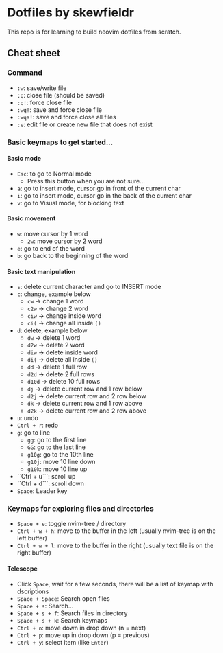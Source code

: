 # Dotfiles by skewfieldr

This repo is for learning to build neovim dotfiles from scratch.

## Cheat sheet

### Command
- ```:w```: save/write file
- ```:q```: close file (should be saved)
- ```:q!```: force close file
- ```:wq!```: save and force close file
- ```:wqa!```: save and force close all files
- ```:e```: edit file or create new file that does not exist

### Basic keymaps to get started...
#### Basic mode
- ```Esc```: to go to Normal mode
    - Press this button when you are not sure...
- ```a```: go to insert mode, cursor go in front of the current char
- ```i```: go to insert mode, cursor go in the back of the current char
- ```v```: go to Visual mode, for blocking text

#### Basic movement
- ```w```: move cursor by 1 word
    - ```2w```: move cursor by 2 word
- ```e```: go to end of the word
- ```b```: go back to the beginning of the word

#### Basic text manipulation
- ```s```: delete current character and go to INSERT mode
- ```c```: change, example below
    - ```cw``` -> change 1 word
    - ```c2w``` -> change 2 word
    - ```ciw``` -> change inside word
    - ```ci(``` -> change all inside ```()```
- ```d```: delete, example below
    - ```dw``` -> delete 1 word
    - ```d2w``` -> delete 2 word
    - ```diw``` -> delete inside word
    - ```di(``` -> delete all inside ```()```
    - ```dd``` -> delete 1 full row
    - ```d2d``` -> delete 2 full rows
    - ```d10d``` -> delete 10 full rows
    - ```dj``` -> delete current row and 1 row below
    - ```d2j``` -> delete current row and 2 row below
    - ```dk``` -> delete current row and 1 row above
    - ```d2k``` -> delete current row and 2 row above
- ```u```: undo
- ```Ctrl + r```: redo
- ```g```: go to line
    - ```gg```: go to the first line
    - ```GG```: go to the last line
    - ```g10g```: go to the 10th line
    - ```g10j```: move 10 line down
    - ```g10k```: move 10 line up
- ``Ctrl + u```: scroll up
- ``Ctrl + d```: scroll down
- ```Space```: Leader key

### Keymaps for exploring files and directories
- ```Space + e```: toggle nvim-tree / directory
- ```Ctrl + w + h```: move to the buffer in the left (usually nvim-tree is on the left buffer)
- ```Ctrl + w + l```: move to the buffer in the right (usually text file is on the right buffer)

#### Telescope
- Click ```Space```, wait for a few seconds, there will be a list of keymap with dscriptions
- ```Space + Space```: Search open files
- ```Space + s```: Search... 
- ```Space + s + f```: Search files in directory
- ```Space + s + k```: Search keymaps
- ```Ctrl + n```: move down in drop down (n = next)
- ```Ctrl + p```: move up in drop down (p = previous)
- ```Ctrl + y```: select item (like ```Enter```)

